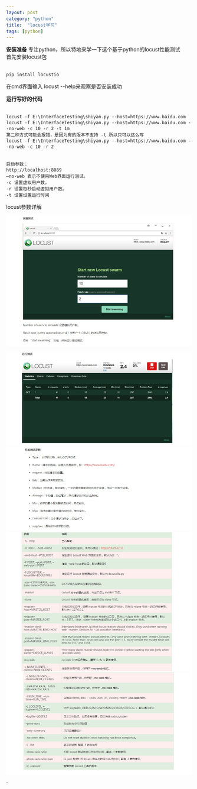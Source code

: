 ```yaml
---
layout: post
category: "python"
title:  "locust学习"
tags: [python]
---
```

**安装准备**
专注python，所以特地来学一下这个基于python的locust性能测试  
首先安装locust包  
<pre><code>
pip install locustio  
</code></pre>  
在cmd界面输入 locust --help来观察是否安装成功  

**运行写好的代码**
<pre><code>
locust -f E:\InterfaceTesting\shiyan.py --host=https://www.baidu.com
locust -f E:\InterfaceTesting\shiyan.py --host=https://www.baidu.com --no-web -c 10 -r 2 -t 1m 
第二种方式可能会报错，是因为有的版本不支持 -t 所以只可以这么写  
locust -f E:\InterfaceTesting\shiyan.py --host=https://www.baidu.com --no-web -c 10 -r 2
</code></pre>

<pre><code>
启动参数：
http://localhost:8089
–no-web 表示不使用Web界面运行测试。
-c 设置虚拟用户数。
-r 设置每秒启动虚拟用户数。
-t 设置设置运行时间
</code></pre>

locust参数详解
<div style="align: left">
 <img src="/img/in-post/python/locust1.jpg"/>
</div> 

![img](/img/in-post/python/locust2.jpg)  
![img](/img/in-post/python/locust3.jpg)  
![img](/img/in-post/python/locust4.jpg)  
![img](/img/in-post/python/locust5.jpg)
  




`